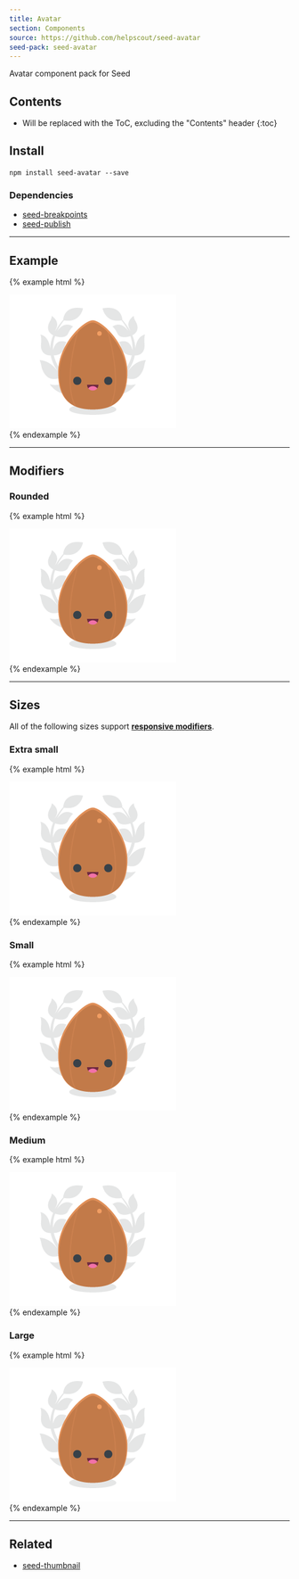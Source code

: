 ```yaml
---
title: Avatar
section: Components
source: https://github.com/helpscout/seed-avatar
seed-pack: seed-avatar
---
```


Avatar component pack for Seed

## Contents

* Will be replaced with the ToC, excluding the "Contents" header
{:toc}

## Install

```
npm install seed-avatar --save
```


### Dependencies

* [seed-breakpoints](/packs/seed-breakpoints)
* [seed-publish](/packs/seed-publish)


---


## Example

{% example html %}
<div class="c-avatar">
  <img src="/images/styleguide/seed.png" class="c-avatar__image">
</div>
{% endexample %}


---


## Modifiers

### Rounded

{% example html %}
<div class="c-avatar c-avatar--rounded">
  <img src="/images/styleguide/seed.png" class="c-avatar__image">
</div>
{% endexample %}


---


## Sizes

All of the following sizes support **[responsive modifiers](/packs/seed-breakpoints/#responsive-modifiers)**.

### Extra small

{% example html %}
<div class="c-avatar c-avatar--xs">
  <img src="/images/styleguide/seed.png" class="c-avatar__image">
</div>
{% endexample %}


### Small

{% example html %}
<div class="c-avatar c-avatar--sm">
  <img src="/images/styleguide/seed.png" class="c-avatar__image">
</div>
{% endexample %}


### Medium

{% example html %}
<div class="c-avatar c-avatar--md">
  <img src="/images/styleguide/seed.png" class="c-avatar__image">
</div>
{% endexample %}


### Large

{% example html %}
<div class="c-avatar c-avatar--lg">
  <img src="/images/styleguide/seed.png" class="c-avatar__image">
</div>
{% endexample %}



---



## Related

* [seed-thumbnail](/packs/seed-thumbnail)
